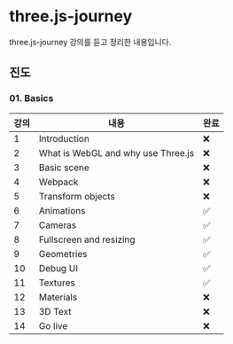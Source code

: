 # three.js-journey
three.js-journey 강의를 듣고 정리한 내용입니다.

## 진도
### 01. Basics
| 강의 | 내용 | 완료 |
| --- | --- |---|
| 1 | Introduction | ❌ |
| 2 | What is WebGL and why use Three.js | ❌ |
| 3 | Basic scene | ❌ |
| 4 | Webpack | ❌ |
| 5 | Transform objects | ❌ |
| 6 | Animations | ✅ |
| 7 | Cameras | ✅ |
| 8 | Fullscreen and resizing | ✅ |
| 9 | Geometries | ✅ |
| 10 | Debug UI | ✅ |
| 11 | Textures | ✅ |
| 12 | Materials | ❌ |
| 13 | 3D Text | ❌ |
| 14 | Go live | ❌ |
